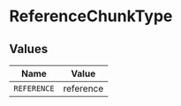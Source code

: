 # ReferenceChunkType


## Values

| Name        | Value       |
| ----------- | ----------- |
| `REFERENCE` | reference   |